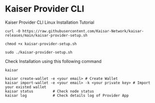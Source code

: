 
# Kaiser Provider CLI

Kaiser Provider CLI Linux Installation Tutorial

```curl -O https://raw.githubusercontent.com/Kaisar-Network/kaisar-releases/main/kaisar-provider-setup.sh```


```chmod +x kaisar-provider-setup.sh```

```sudo ./kaisar-provider-setup.sh```

Check Installation using this following command

```kaisar```

```kaisar start          # Start the Provider App
kaisar create-wallet -e <your email> # Create Wallet
kaisar import-wallet -e <your email> -k <your private key> # Import your existed wallet
kaisar status         # Check node status
kaisar log            # Check details log of Provider App
```
